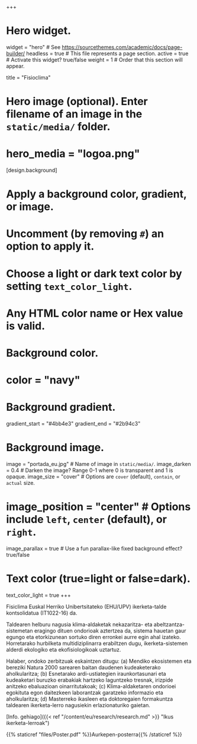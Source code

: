 +++
# Hero widget.
widget = "hero"  # See https://sourcethemes.com/academic/docs/page-builder/
headless = true  # This file represents a page section.
active = true  # Activate this widget? true/false
weight = 1  # Order that this section will appear.

title = "Fisioclima"

# Hero image (optional). Enter filename of an image in the `static/media/` folder.
# hero_media = "logoa.png"

[design.background]
  # Apply a background color, gradient, or image.
  #   Uncomment (by removing `#`) an option to apply it.
  #   Choose a light or dark text color by setting `text_color_light`.
  #   Any HTML color name or Hex value is valid.

  # Background color.
  # color = "navy"
  
  # Background gradient.
  gradient_start = "#4bb4e3"
  gradient_end = "#2b94c3"
  
  # Background image.
  image = "portada_eu.jpg"  # Name of image in `static/media/`.
  image_darken = 0.4  # Darken the image? Range 0-1 where 0 is transparent and 1 is opaque.
  image_size = "cover"  #  Options are `cover` (default), `contain`, or `actual` size.
  # image_position = "center"  # Options include `left`, `center` (default), or `right`.
  image_parallax = true  # Use a fun parallax-like fixed background effect? true/false
  
  # Text color (true=light or false=dark).
  text_color_light = true
+++

Fisiclima Euskal Herriko Unibertsitateko (EHU/UPV) ikerketa-talde kontsolidatua (IT1022-16) da.

Taldearen helburu nagusia klima-aldaketak nekazaritza- eta abeltzantza-sistemetan eragingo dituen ondorioak aztertzea da, sistema hauetan gaur egungo eta etorkizunean sortuko diren erronkei aurre egin ahal izateko. Horretarako hurbilketa multidiziplinarra erabiltzen dugu, ikerketa-sistemen alderdi ekologiko eta ekofisiologikoak uztartuz.

Halaber, ondoko zerbitzuak eskaintzen ditugu: (a) Mendiko ekosistemen eta bereziki Natura 2000 sarearen baitan daudenen kudeaketerako aholkularitza; (b) Esnetarako ardi-ustiategien iraunkortasunari eta kudeaketari buruzko erabakiak hartzeko laguntzeko tresnak, irizpide anitzeko ebaluazioan oinarritutakoak; (c) Klima-aldaketaren ondorioei egokituta egon daitezkeen laborantzak garatzeko informazio eta aholkularitza; (d) Masterreko ikasleen eta doktoregaien
formakuntza taldearen ikerketa-lerro nagusiekin erlazionaturiko gaietan.

[Info. gehiago]({{< ref "/content/eu/research/research.md" >}} "Ikus ikerketa-lerroak")

{{% staticref "files/Poster.pdf" %}}Aurkepen-posterra{{% /staticref %}}